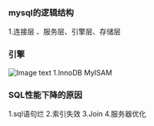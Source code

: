 ### mysql的逻辑结构
1.连接层 、服务层、引擎层、存储层
### 引擎
![Image text](../Pic/m1-1.png)
1.InnoDB MyISAM
### SQL性能下降的原因
1.sql语句烂
2.索引失效
3.Join
4.服务器优化


